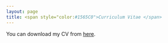 ```yaml
---
layout: page
title: <span style="color:#1565C0">Curriculum Vitae </span> 
---
```

You can download my CV from [here](/uploads/CV.pdf). 

<object data="/uploads/CV.pdf" width="900" height="800" type='application/pdf'></object>
<br>

